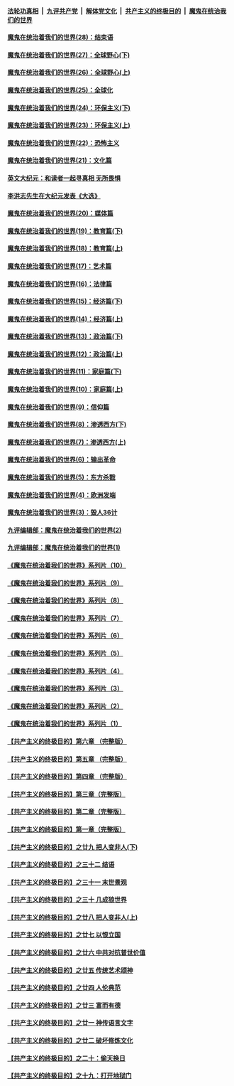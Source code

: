 

####  [法轮功真相](../../../../basic/blob/master/README.md?t=03310531) &nbsp;|&nbsp; [九评共产党](../../../../9ping.md/blob/master/README.md?t=03310531) &nbsp;|&nbsp; [解体党文化](../../../../jtdwh.md/blob/master/README.md?t=03310531)  &nbsp;|&nbsp; [共产主义的终极目的](../../../../gczydzjmd.md/blob/master/README.md?t=03310531) &nbsp;|&nbsp; [魔鬼在统治我们的世界](../../../../mgztzwmdsj.md/blob/master/README.md?t=03310531) 

#### [魔鬼在统治着我们的世界(28)：结束语](../pages/nsc422/n10936246.md?t=03310531) 

#### [魔鬼在统治着我们的世界(27)：全球野心(下)](../pages/nsc422/n10928319.md?t=03310531) 

#### [魔鬼在统治着我们的世界(26)：全球野心(上)](../pages/nsc422/n10900318.md?t=03310531) 

#### [魔鬼在统治着我们的世界(25)：全球化](../pages/nsc422/n10788205.md?t=03310531) 

#### [魔鬼在统治着我们的世界(24)：环保主义(下)](../pages/nsc422/n10695307.md?t=03310531) 

#### [魔鬼在统治着我们的世界(23)：环保主义(上)](../pages/nsc422/n10688613.md?t=03310531) 

#### [魔鬼在统治着我们的世界(22)：恐怖主义](../pages/nsc422/n10614727.md?t=03310531) 

#### [魔鬼在统治着我们的世界(21)：文化篇](../pages/nsc422/n10597706.md?t=03310531) 

#### [英文大纪元：和读者一起寻真相 无所畏惧](../pages/nsc422/n12542027.md?t=03310531) 

#### [李洪志先生在大纪元发表《大选》](../pages/nsc422/n12534746.md?t=03310531) 

#### [魔鬼在统治着我们的世界(20)：媒体篇](../pages/nsc422/n10586579.md?t=03310531) 

#### [魔鬼在统治着我们的世界(19)：教育篇(下)](../pages/nsc422/n10564808.md?t=03310531) 

#### [魔鬼在统治着我们的世界(18)：教育篇(上)](../pages/nsc422/n10526970.md?t=03310531) 

#### [魔鬼在统治着我们的世界(17)：艺术篇](../pages/nsc422/n10499093.md?t=03310531) 

#### [魔鬼在统治着我们的世界(16)：法律篇](../pages/nsc422/n10485969.md?t=03310531) 

#### [魔鬼在统治着我们的世界(15)：经济篇(下)](../pages/nsc422/n10469975.md?t=03310531) 

#### [魔鬼在统治着我们的世界(14)：经济篇(上)](../pages/nsc422/n10457370.md?t=03310531) 

#### [魔鬼在统治着我们的世界(13)：政治篇(下)](../pages/nsc422/n10448270.md?t=03310531) 

#### [魔鬼在统治着我们的世界(12)：政治篇(上)](../pages/nsc422/n10444576.md?t=03310531) 

#### [魔鬼在统治着我们的世界(11)：家庭篇(下)](../pages/nsc422/n10440961.md?t=03310531) 

#### [魔鬼在统治着我们的世界(10)：家庭篇(上)](../pages/nsc422/n10435448.md?t=03310531) 

#### [魔鬼在统治着我们的世界(9)：信仰篇](../pages/nsc422/n10432159.md?t=03310531) 

#### [魔鬼在统治着我们的世界(8)：渗透西方(下)](../pages/nsc422/n10429603.md?t=03310531) 

#### [魔鬼在统治着我们的世界(7)：渗透西方(上)](../pages/nsc422/n10426013.md?t=03310531) 

#### [魔鬼在统治着我们的世界(6)：输出革命](../pages/nsc422/n10421536.md?t=03310531) 

#### [魔鬼在统治着我们的世界(5)：东方杀戮](../pages/nsc422/n10417707.md?t=03310531) 

#### [魔鬼在统治着我们的世界(4)：欧洲发端](../pages/nsc422/n10414890.md?t=03310531) 

#### [魔鬼在统治着我们的世界(3)：毁人36计](../pages/nsc422/n10411583.md?t=03310531) 

#### [九评编辑部：魔鬼在统治着我们的世界(2)](../pages/nsc422/n10410036.md?t=03310531) 

#### [九评编辑部：魔鬼在统治着我们的世界(1)](../pages/nsc422/n10406825.md?t=03310531) 

#### [《魔鬼在统治着我们的世界》系列片（10）](../pages/nsc422/n12292670.md?t=03310531) 

#### [《魔鬼在统治着我们的世界》系列片（9）](../pages/nsc422/n12290859.md?t=03310531) 

#### [《魔鬼在统治着我们的世界》系列片（8）](../pages/nsc422/n12287445.md?t=03310531) 

#### [《魔鬼在统治着我们的世界》系列片（7）](../pages/nsc422/n12283425.md?t=03310531) 

#### [《魔鬼在统治着我们的世界》系列片（6）](../pages/nsc422/n12282314.md?t=03310531) 

#### [《魔鬼在统治着我们的世界》系列片（5）](../pages/nsc422/n12281419.md?t=03310531) 

#### [《魔鬼在统治着我们的世界》系列片（4）](../pages/nsc422/n12274024.md?t=03310531) 

#### [《魔鬼在统治着我们的世界》系列片（3）](../pages/nsc422/n12271322.md?t=03310531) 

#### [《魔鬼在统治着我们的世界》系列片（2）](../pages/nsc422/n12269049.md?t=03310531) 

#### [《魔鬼在统治着我们的世界》系列片（1）](../pages/nsc422/n12267575.md?t=03310531) 

#### [【共产主义的终极目的】第六章 （完整版）](../pages/nsc422/n11428913.md?t=03310531) 

#### [【共产主义的终极目的】第五章 （完整版）](../pages/nsc422/n11428912.md?t=03310531) 

#### [【共产主义的终极目的】第四章 （完整版）](../pages/nsc422/n11428907.md?t=03310531) 

#### [【共产主义的终极目的】第三章（完整版）](../pages/nsc422/n11428848.md?t=03310531) 

#### [【共产主义的终极目的】第二章（完整版）](../pages/nsc422/n11428831.md?t=03310531) 

#### [【共产主义的终极目的】第一章（完整版）](../pages/nsc422/n11417651.md?t=03310531) 

#### [【共产主义的终极目的】之廿九 把人变非人(下)](../pages/nsc422/n11344140.md?t=03310531) 

#### [【共产主义的终极目的】之三十二 结语](../pages/nsc422/n11360535.md?t=03310531) 

#### [【共产主义的终极目的】之三十一 末世景观](../pages/nsc422/n11351129.md?t=03310531) 

#### [【共产主义的终极目的】之三十 几成狼世界](../pages/nsc422/n11348280.md?t=03310531) 

#### [【共产主义的终极目的】之廿八 把人变非人(上)](../pages/nsc422/n11340492.md?t=03310531) 

#### [【共产主义的终极目的】之廿七 以恨立国](../pages/nsc422/n11336944.md?t=03310531) 

#### [【共产主义的终极目的】之廿六 中共对抗普世价值](../pages/nsc422/n11324785.md?t=03310531) 

#### [【共产主义的终极目的】之廿五 传统艺术颂神](../pages/nsc422/n11296396.md?t=03310531) 

#### [【共产主义的终极目的】之廿四 人伦典范](../pages/nsc422/n11296397.md?t=03310531) 

#### [【共产主义的终极目的】之廿三 富而有德](../pages/nsc422/n11283598.md?t=03310531) 

#### [【共产主义的终极目的】之廿一 神传语言文字](../pages/nsc422/n11263265.md?t=03310531) 

#### [【共产主义的终极目的】之廿二 破坏修炼文化](../pages/nsc422/n11245728.md?t=03310531) 

#### [【共产主义的终极目的】之二十：偷天换日](../pages/nsc422/n11238846.md?t=03310531) 

#### [【共产主义的终极目的】之十九：打开地狱门](../pages/nsc422/n11206376.md?t=03310531) 


